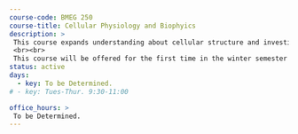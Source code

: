 ```yaml
---
course-code: BMEG 250    
course-title: Cellular Physiology and Biophyics
description: >
 This course expands understanding about cellular structure and investigates fundamental mechanisms of membrane transport, signal transduction, muscle mechanochemistry and neurotransmission. Structure and hierarchical organization up to the level of tissues are also studied using light and electron microscopy.
 <br><br>
 This course will be offered for the first time in the winter semester of 2019 and is a core course for the new BASc program in Biomedical Engineering.
status: active
days: 
  - key: To be Determined. 
# - key: Tues-Thur. 9:30-11:00

office_hours: >
 To be Determined. 
---
```

